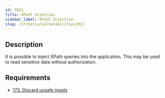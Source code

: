 ```yaml
---
id: f021
title: XPath Injection
sidebar_label: XPath Injection
slug: /criteria/vulnerabilities/021
---
```


## Description

It is possible to inject XPath queries into the application.
This may be used to read sensitive data without authorization.

## Requirements

- [173. Discard unsafe inputs](/criteria/requirements/173)
